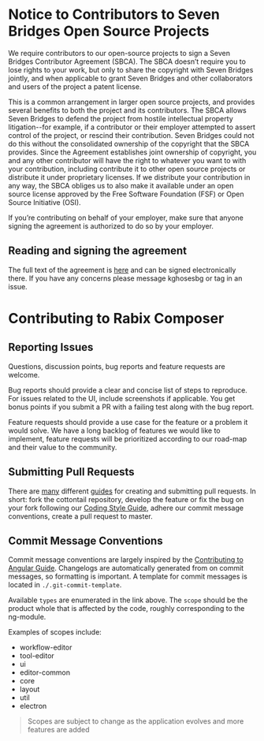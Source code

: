 # Notice to Contributors to Seven Bridges Open Source Projects

We require contributors to our open-source projects to sign a Seven
Bridges Contributor Agreement (SBCA). The SBCA doesn’t require you to
lose rights to your work, but only to share the copyright with Seven
Bridges jointly, and when applicable to grant Seven Bridges and other
collaborators and users of the project a patent license.

This is a common arrangement in larger open source projects, and
provides several benefits to both the project and its contributors. The
SBCA allows Seven Bridges to defend the project from hostile
intellectual property litigation--for example, if a contributor or their
employer attempted to assert control of the project, or rescind their
contribution. Seven Bridges could not do this without the consolidated
ownership of the copyright that the SBCA provides. Since the Agreement
establishes joint ownership of copyright, you and any other contributor
will have the right to whatever you want to with your contribution,
including contribute it to other open source projects or distribute it
under proprietary licenses. If we distribute your contribution in any
way, the SBCA obliges us to also make it available under an open source
license approved by the Free Software Foundation (FSF) or Open Source
Initiative (OSI).

If you’re contributing on behalf of your employer, make sure that anyone
signing the agreement is authorized to do so by your employer.

## Reading and signing the agreement

The full text of the agreement is [here][sbca] and can be signed electronically
there. If you have any concerns please message kghosesbg or tag in an issue.

[sbca]: https://secure.na1.echosign.com/public/esignWidget?wid=CBFCIBAA3AAABLblqZhAYIK35OEVyaSeHV8_HAhxvLi8kvnyLEA2XPDjQWLbnIW58jAU6QSYzt-e8Wba-65k*

# Contributing to Rabix Composer

## Reporting Issues

Questions, discussion points, bug reports and feature requests are welcome.

Bug reports should provide a clear and concise list of steps to reproduce. For issues related to the UI, include screenshots if applicable. You get bonus points if you submit a PR with a failing test along with the bug report.

Feature requests should provide a use case for the feature or a problem it would solve. We have a long backlog of features we would like to implement, feature requests will be prioritized according to our road-map and their value to the community.

## Submitting Pull Requests

There are [many](https://help.github.com/articles/creating-a-pull-request/) different [guides](https://yangsu.github.io/pull-request-tutorial/) for creating and submitting pull requests. In short: fork the cottontail repository, develop the feature or fix the bug on your fork following our [Coding Style Guide](https://github.com/rabix/cottontail-frontend/blob/master/doc/dev/coding-style-guide.md), adhere our commit message conventions, create a pull request to master. 

## Commit Message Conventions

Commit message conventions are largely inspired by the [Contributing to Angular Guide](https://github.com/angular/angular/blob/master/CONTRIBUTING.md#-commit-message-guidelines). Changelogs are automatically generated from on commit messages, so formatting is important. A template for commit messages is located in `./.git-commit-template`.

Available `types` are enumerated in the link above. The `scope` should be the product whole that is affected by the code, roughly corresponding to the ng-module.

Examples of scopes include:

- workflow-editor
- tool-editor
- ui
- editor-common
- core
- layout
- util
- electron

> Scopes are subject to change as the application evolves and more features are added